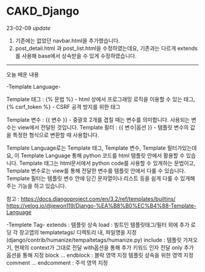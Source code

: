 # CAKD_Django
23-02-09
  *update*
1) 기존에는 없었던 navbar.html을 추가했습니다.
2) post_detail.html 과 post_list.html을 수정하였는데요, 기존과는 다르게 extends를 사용해 base에서 상속받을 수 있게 수정하였습니다.
____

오늘 배운 내용

-Template Language-

Template 태그 : {% 문법 %} - html 상에서 프로그래밍 로직을 이용할 수 있는 태그, 
                {% csrf_token %} - CSRF 공격 방지를 위한 태그

Template 변수 : {{ 변수 }} - 중괄호 2개를 겹칠 때는 변수를 의미합니다. 사용되는 변수는 view에서 전달된 것입니다.
Template 필터 : {{ 변수|옵션 }} - 템플릿 변수의 값을 특정한 형식으로 변환할 때 사용합니다.

 Template Language로는 Template 태그, Template 변수, Template 필터가있는데요, 이 Template Language 통해 python 코드를 html 탬플릿 안에서 활용할 수 있습니다.
 Template 태그는 html문서에서 python code를 사용할 수 있게하는 문법이고, Template 변수로는 view를 통해 전달한 변수를 템플릿 안에서 다룰 수 있습니다.
 Template 필터는 템플릿 변수 안에 담긴 문자열이나 리스트 등을 쉽게 다룰 수 있게해주는 기능을 하고 있습니다.
 
 참고 : https://docs.djangoproject.com/en/3.2/ref/templates/builtins/
        https://velog.io/@jewon119/Django-%EA%B8%B0%EC%B4%88-Template-Language

-Templete Tag-
extends : 템플릿 상속
load : 빌트인 템플릿태그/필터 외에 추가 로딩
       각 장고앱의 templatetags/ 디렉토리 내, 파일명을 지정
       (django/contrib/humanize/tempaltetags/humanize.py)
include : 템플릿 가져오기, 현재의 context가 그대로 전달
          with옵션을 통해 추가 키워드 인자 전달
only 추가옵션을 통해 지정
block … endblock : 블락 영역 지정
                   템플릿 상속을 위한 영역 지정
comment … endcomment : 주석 영역 지정 
